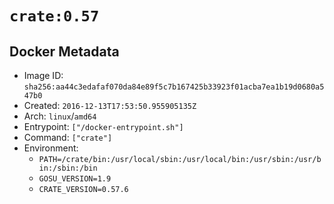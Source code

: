 # `crate:0.57`

## Docker Metadata

- Image ID: `sha256:aa44c3edafaf070da84e89f5c7b167425b33923f01acba7ea1b19d0680a547b0`
- Created: `2016-12-13T17:53:50.955905135Z`
- Arch: `linux`/`amd64`
- Entrypoint: `["/docker-entrypoint.sh"]`
- Command: `["crate"]`
- Environment:
  - `PATH=/crate/bin:/usr/local/sbin:/usr/local/bin:/usr/sbin:/usr/bin:/sbin:/bin`
  - `GOSU_VERSION=1.9`
  - `CRATE_VERSION=0.57.6`

